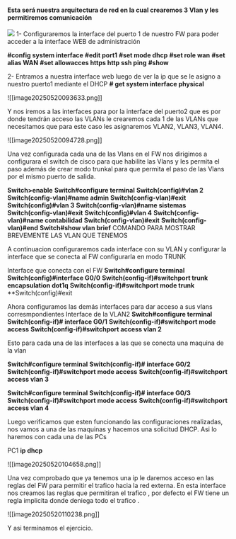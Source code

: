 
#### Esta será nuestra arquitectura de red  en la cual crearemos 3 Vlan y les permitiremos comunicación 

![](image20250520092736.png)
1- Configuraremos la interface del puerto 1 de nuestro FW para poder acceder a la interface WEB de administración 

**\#config system interface**
**\#edit port1**
**\#set mode dhcp**
**\#set role wan**
**\#set alias WAN**
**\#set allowacces https http ssh ping**
**\#show**

2- Entramos a nuestra interface web luego de ver la ip que se le asigno a nuestro puerto1 mediante el DHCP
**\# get system interface physical**

![[image20250520093633.png]]

Y nos iremos a las interfaces para por la interface del puerto2 que es por donde tendrán acceso las VLANs le crearemos cada 1 de las VLANs que necesitamos que para este caso les asignaremos VLAN2, VLAN3, VLAN4. 

![[image20250520094728.png]]

Una vez configurada cada una de las Vlans en el FW nos dirigimos a configurara el switch de cisco para que habilite las Vlans y les permita el paso además de crear modo trunkal para que permita el paso de las Vlans por el mismo puerto de salida.

**Switch>enable**
**Switch#configure terminal**
**Switch(config)#vlan 2**
**Switch(config-vlan)#name admin**
**Switch(config-vlan)#exit**
**Switch(config)#vlan 3**
**Switch(config-vlan)#name sistemas**
**Switch(config-vlan)#exit**
**Switch(config)#vlan 4**
**Switch(config-vlan)#name contabilidad**
**Switch(config-vlan)#exit**
**Switch(config-vlan)#end**
**Switch#show vlan brief**         COMANDO PARA MOSTRAR BREVEMENTE LAS VLAN QUE TENEMOS 

A continuacion configuraremos cada interface con su VLAN y configurar la interface que se conecta al FW configurarla en modo TRUNK 

Interface que conecta con el FW
**Switch#configure terminal**
**Switch(config)#interface G0/0**
**Switch(config-if)#switchport trunk encapsulation dot1q**
**Switch(config-if)#switchport mode trunk**
**Switch(config)#exit

Ahora configuramos las demás interfaces para dar acceso a sus vlans corresmpondientes
Interface de la VLAN2
**Switch#configure terminal**
**Switch(config-if)# interface G0/1**
**Switch(config-if)#switchport mode access**
**Switch(config-if)#switchport access vlan 2**

Esto para cada una de las interfaces a las que se conecta una maquina de la vlan

**Switch#configure terminal**
**Switch(config-if)# interface G0/2**
**Switch(config-if)#switchport mode access**
**Switch(config-if)#switchport access vlan 3**

**Switch#configure terminal**
**Switch(config-if)# interface G0/3**
**Switch(config-if)#switchport mode access**
**Switch(config-if)#switchport access vlan 4**

Luego verificamos que esten funcionando las configuraciones realizadas, nos vamos a una de las maquinas y hacemos una solicitud DHCP. Asi lo haremos con cada una de las PCs

PC1
**ip dhcp**

![[image20250520104658.png]]

Una vez comprobado que ya tenemos una ip le daremos acceso en las reglas del FW para permitir el trafico hacia la red externa. En esta interface nos creamos las reglas que permitiran el trafico , por defecto el FW tiene un regla implicita donde deniega todo el trafico .

![[image20250520110238.png]]

Y asi terminamos el ejercicio.